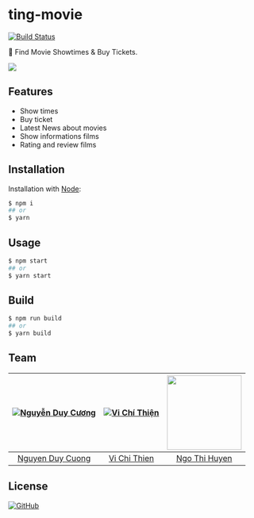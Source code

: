 # ting-movie
[![Build Status](https://travis-ci.org/cuongw/ting-movie.svg?branch=master)](https://travis-ci.org/cuongw/ting-movie)


🦄 Find Movie Showtimes & Buy Tickets.

![](screenshots/screenshot.gif)
## Features
- Show times
- Buy ticket
- Latest News about movies
- Show informations films
- Rating and review films
## Installation
Installation with [Node](https://nodejs.org/en/):
```sh
$ npm i
## or
$ yarn
```

## Usage

```sh
$ npm start
## or
$ yarn start
```

## Build

```sh
$ npm run build
## or
$ yarn build
```

## Team
| [![Nguyễn Duy Cương](https://github.com/cuongw.png?size=150)](https://github.com/cuongw) | [![Vi Chí Thiện](https://github.com/tvc12.png?size=150)](https://github.com/tvc12) | [<img src="https://github.com/HuyenNgo.png" width="150">](https://github.com/HuyenNgo) |
| :---: | :---: | :---: |
| [Nguyen Duy Cuong](https://github.com/cuongw) | [Vi Chi Thien](https://github.com/tvc12) | [Ngo Thi Huyen](https://github.com/HuyenNgo) | 
## License

[![GitHub](https://img.shields.io/github/license/cuongw/ting-movie.svg)](https://github.com/cuongw/ting-movie/blob/master/LICENSE)
